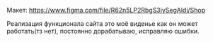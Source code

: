 Макет: https://www.figma.com/file/R62n5LP2RbgS3jySegAldj/Shop

Реализация функционала сайта это моё виденье как он может работать(тз нет), постоянно дорабатываю, исправляю ошибки.
